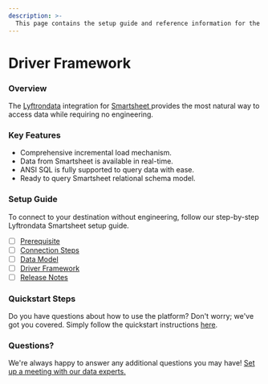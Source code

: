 ```yaml
---
description: >-
  This page contains the setup guide and reference information for the Smartsheet source connector.
---
```


# Driver Framework

### Overview

The [Lyftrondata](https://www.lyftrondata.com/) integration for [Smartsheet](https://www.lyftrondata.com/integration/smartsheet/)[ ](https://www.lyftrondata.com/integration/smartsheet/)provides the most natural way to access data while requiring no engineering.

### Key Features

* Comprehensive incremental load mechanism.
* Data from Smartsheet is available in real-time.&#x20;
* ANSI SQL is fully supported to query data with ease.
* Ready to query Smartsheet relational schema model.

### Setup Guide

To connect to your destination without engineering, follow our step-by-step Lyftrondata Smartsheet setup guide.

* [ ] [Prerequisite](../../technology-analytics/smartsheet/prerequisite.md)
* [ ] [Connection Steps](../../technology-analytics/smartsheet/connection-steps.md)
* [ ] [Data Model](../../technology-analytics/smartsheet/data-model/)
* [ ] [Driver Framework](../../technology-analytics/smartsheet/driver-framework/)
* [ ] [Release Notes](../../technology-analytics/smartsheet/release-notes.md)

### Quickstart Steps

Do you have questions about how to use the platform? Don't worry; we've got you covered. Simply follow the quickstart instructions [here](../../../quickstart-steps.md).

### Questions? <a href="#questions" id="questions"></a>

We're always happy to answer any additional questions you may have! [Set up a meeting with our data experts.](https://www.lyftrondata.com/book-a-meeting/)


